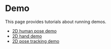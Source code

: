 # Demo

This page provides tutorials about running demos.

<!-- TOC -->

- [2D human pose demo](2d_human_pose_demo.md)
- [2D hand demo](2d_hand_demo.md)
- [2D pose tracking demo](2d_pose_tracking_demo.md)

<!-- TOC -->